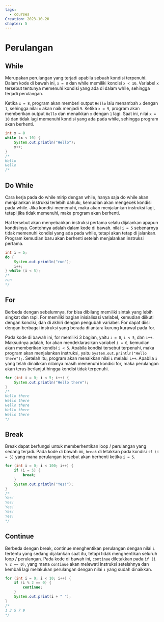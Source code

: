 ```yaml
---
tags:
  - courses
Creation: 2023-10-20
chapter: 5
---
```

# Perulangan
## While
Merupakan perulangan yang terjadi apabila sebuah kondisi terpenuhi. Dalam kode di bawah ini, `x = 8` dan while memiliki kondisi `x < 10`. Variabel `x` tersebut tentunya memenuhi kondisi yang ada di dalam while, sehingga terjadi perulangan. 

Ketika `x = 8`, program akan memberi output `Hello` lalu menambah `x` dengan `1`, sehingga nilai `x` akan naik menjadi `9`. Ketika `x = 9`, program akan memberikan output `Hello` dan menaikkan `x` dengan `1` lagi. Saat ini, nilai `x = 10` dan tidak lagi memenuhi kondisi yang ada pada while, sehingga program akan berhenti.
```java
int x = 8
while (x < 10) {
	System.out.println("Hello");
	x++;
}
/*
Hello
Hello
/*
```

## Do While
Cara kerja pada do while mirip dengan while, hanya saja do while akan menjalankan instruksi terlebih dahulu, kemudian akan mengecek kondisi pada while. Jika kondisi memenuhi, maka akan menjalankan instruksi lagi, tetapi jika tidak memenuhi, maka program akan berhenti.

Hal tersebut akan menyebabkan instruksi pertama selalu dijalankan apapun kondisinya. Contohnya adalah dalam kode di bawah. nilai `i = 5` sebenarnya tidak memenuhi kondisi yang ada pada while, tetapi akan tetap di jalankan. Program kemudian baru akan berhenti setelah menjalankan instruksi pertama.
```java
int i = 5;
do {
	System.out.println("run");
	i++;
} while (i < 5);
/*
run
*/
```
## For
Berbeda dengan sebelumnya, for bisa dibilang memiliki sintak yang lebih singkat dan rapi. For memiliki bagian inisialisasi variabel, kemudian diikuti dengan kondisi, dan di akhiri dengan pengubah variabel. For dapat diisi dengan berbagai instruksi yang berada di antara kurung kurawal pada for.

Pada kode di bawah ini, for memiliki 3 bagian, yaitu `i = 0`, `i < 5`, dan `i++`. Maksudnya adalah, for akan mendeklarasikan variabel `i = 0`, kemudian akan memberikan kondisi `i < 5`. Apabila kondisi tersebut terpenuhi, maka program akan menjalankan instruksi, yaitu `System.out.println("Hello there");`. Setelah itu, program akan menaikkan nilai `i` melalui `i++`. Apabila `i` yang telah dinaikkan nilainya masih memenuhi kondisi for, maka perulangan akan terus berlanjut hingga kondisi tidak terpenuhi.
```java
for (int i = 0; i < 5; i++) {
	System.out.println("Hello there");
}
/*
Hello there
Hello there
Hello there
Hello there
Hello there
*/
```
## Break
Break dapat berfungsi untuk memberhentikan loop / perulangan yang sedang terjadi. Pada kode di bawah ini, `break` di letakkan pada kondisi `if (i = 5)` yang mana perulangan tersebut akan berhenti ketika `i = 5`.
```java
for (int i = 0; i < 100; i++) {
	if (i = 5) {
		break;
	}
	System.out.println("Yes!");
}
/*
Yes!
Yes!
Yes!
Yes!
Yes!
*/
```
## Continue
Berbeda dengan break, continue menghentikan perulangan dengan nilai `i` tertentu yang sedang dijalankan saat itu, tetapi tidak menghentikan seluruh loop / perulangan. Pada kode di bawah ini, `continue` diletakkan pada `if (i % 2 == 0)`, yang mana `continue` akan melewati instruksi setelahnya dan kembali lagi melakukan perulangan dengan nilai `i` yang sudah dinaikkan.
```java
for (int i = 0; i < 10; i++) {
	if (i % 2 == 0) {
		continue;
	}
	System.out.print(i + " ");
}
/*
1 3 5 7 9
*/
```